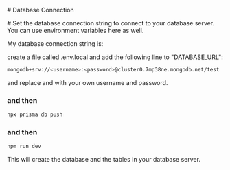 # Database Connection

# Set the database connection string to connect to your database server. You can use environment variables here as well.

My database connection string is:

create a file called .env.local and add the following line to "DATABASE_URL":

```bash
mongodb+srv://<username>:<password>@cluster0.7mp38ne.mongodb.net/test
```

and replace <username> and <password> with your own username and password.

### and then

```bash
npx prisma db push
```

### and then

```bash
npm run dev
```

This will create the database and the tables in your database server.
